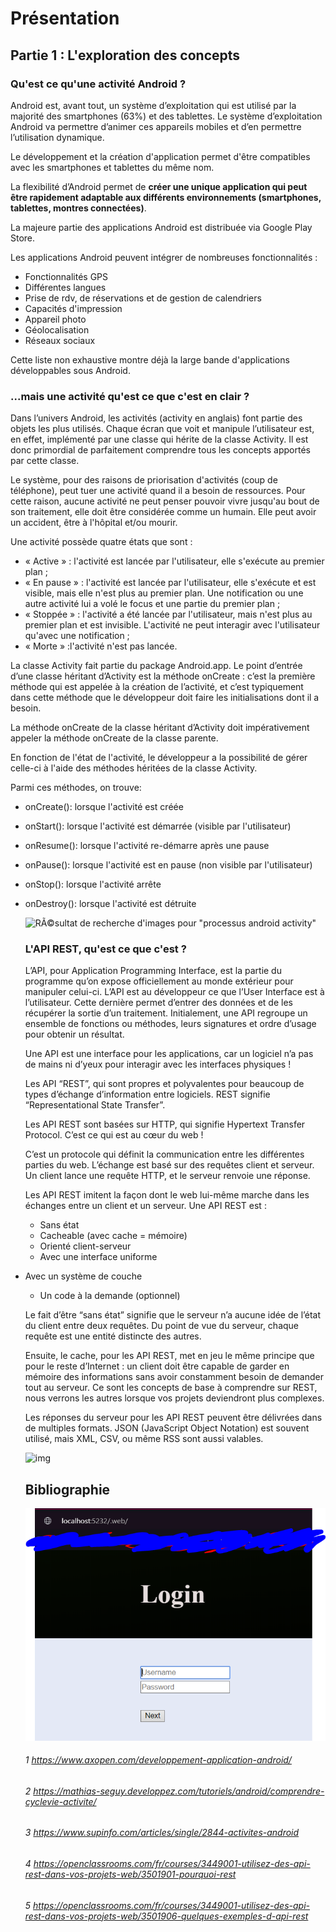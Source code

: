 # Présentation

## Partie 1 : L'exploration des concepts

### Qu'est ce qu'une activité Android ?

Android est, avant tout, un système d’exploitation qui est utilisé par la majorité des smartphones (63%) et des tablettes. Le système d’exploitation Android va permettre d’animer ces appareils mobiles et d’en permettre l’utilisation dynamique.

Le développement et la création d'application permet d'être compatibles avec les smartphones et tablettes du même nom.

 La flexibilité d’Android permet de **créer une unique application qui peut être rapidement adaptable aux différents environnements (smartphones, tablettes, montres connectées)**.

La majeure partie des applications Android est distribuée via Google Play Store.

Les applications Android peuvent intégrer de nombreuses fonctionnalités :

* Fonctionnalités GPS
* Différentes langues
* Prise de rdv, de réservations et de gestion de calendriers
* Capacités d'impression
* Appareil photo
* Géolocalisation
* Réseaux sociaux

Cette liste non exhaustive montre déjà la large bande d'applications développables sous Android.

### ...mais une activité qu'est ce que c'est en clair ?

Dans l’univers Android, les activités (activity en anglais) font partie des objets les plus utilisés. Chaque écran que voit et manipule l’utilisateur est, en effet, implémenté par une classe qui hérite de la classe Activity. Il est donc primordial de parfaitement comprendre tous les concepts apportés par cette classe.

Le système, pour des raisons de priorisation d'activités (coup de téléphone), peut tuer une activité quand il a besoin de ressources. Pour cette raison, aucune activité ne peut penser pouvoir vivre jusqu'au bout de son traitement, elle doit être considérée comme un humain. Elle peut avoir un accident, être à l'hôpital et/ou mourir.

Une activité possède quatre états que sont :

- « Active » : l'activité est lancée par l'utilisateur, elle s'exécute au premier plan ;
- « En pause » : l'activité est lancée par l'utilisateur, elle s'exécute et est visible, mais elle n'est plus au premier plan. Une notification ou une autre activité lui a volé le focus et une partie du premier plan ;
- « Stoppée » : l'activité a été lancée par l'utilisateur, mais n'est plus au premier plan et est invisible. L'activité ne peut interagir avec l'utilisateur qu'avec une notification ;
- « Morte » :l'activité n'est pas lancée.

La classe Activity fait partie du package Android.app. Le point d’entrée d’une classe héritant d’Activity est la méthode onCreate : c’est la première méthode qui est appelée à la création de l’activité, et c’est typiquement dans cette méthode que le développeur doit faire les initialisations dont il a besoin. 

La méthode onCreate de la classe héritant d’Activity doit impérativement appeler la méthode onCreate de la classe parente.

En fonction de l'état de l'activité, le développeur a la possibilité de gérer celle-ci à l'aide des méthodes héritées de la classe Activity.

Parmi ces méthodes, on trouve:

* onCreate(): lorsque l'activité est créée

* onStart(): lorsque l'activité est démarrée (visible par l'utilisateur)

* onResume(): lorsque l'activité re-démarre après une pause

* onPause(): lorsque l'activité est en pause (non visible par l'utilisateur)

* onStop(): lorsque l'activité arrête

* onDestroy(): lorsque l'activité est détruite

  ![RÃ©sultat de recherche d'images pour "processus android activity"](https://jef.binomed.fr/binomed_docs/Prezs/AndroidDebutant/images/activity_lifecycle.png)

  ### L'API REST, qu'est ce que c'est ?

  L’API, pour Application Programming Interface, est la partie du programme qu’on expose officiellement au monde extérieur pour manipuler celui-ci. L’API est au développeur ce que l’User Interface est à l’utilisateur. Cette dernière permet d’entrer des données et de les récupérer la sortie d’un traitement. Initialement, une API regroupe un ensemble de fonctions ou méthodes, leurs signatures et ordre d’usage pour obtenir un résultat.

  Une API est une interface pour les applications, car un logiciel n’a pas de mains ni d’yeux pour interagir avec les interfaces physiques !

  Les API “REST”, qui sont propres et polyvalentes pour beaucoup de types d’échange d’information entre logiciels. REST signifie “Representational State Transfer”.

  Les API REST sont basées sur HTTP, qui signifie Hypertext Transfer Protocol. C’est ce qui est au cœur du web ! 

  C’est un protocole qui définit la communication entre les différentes parties du web. L’échange est basé sur des requêtes client et serveur. Un client lance une requête HTTP, et le serveur renvoie une réponse.

  Les API REST imitent la façon dont le web lui-même marche dans les échanges entre un client et un serveur. Une API REST est :
  
  - Sans état
  - Cacheable (avec cache = mémoire)
  - Orienté client-serveur
  - Avec une interface uniforme
- Avec un système de couche
  - Un code à la demande (optionnel)

  Le fait d’être “sans état” signifie que le serveur n’a aucune idée de l’état du client entre deux requêtes. Du point de vue du serveur, chaque requête est une entité distincte des autres. 

  Ensuite, le cache, pour les API REST,  met en jeu le même principe que pour le reste d’Internet : un client doit être capable de garder en mémoire des informations sans avoir constamment besoin de demander tout au serveur. Ce sont les concepts de base à comprendre sur REST, nous verrons les autres lorsque vos projets deviendront plus complexes.

  Les réponses du serveur pour les API REST peuvent être délivrées dans de multiples formats. JSON (JavaScript Object Notation) est souvent utilisé, mais XML, CSV, ou même RSS sont aussi valables.

  ![img](https://www.supinfo.com/articles/resources/213817/5642/1.png)

  

  ## Bibliographie

  ![img](ServeurCalendrier/Images/ServeurOK.PNG)

  

  ###### 1 https://www.axopen.com/developpement-application-android/
  
  ###### 2 https://mathias-seguy.developpez.com/tutoriels/android/comprendre-cyclevie-activite/
  
  ###### 3 https://www.supinfo.com/articles/single/2844-activites-android
  
  ###### 4 https://openclassrooms.com/fr/courses/3449001-utilisez-des-api-rest-dans-vos-projets-web/3501901-pourquoi-rest
  
  ######  5 https://openclassrooms.com/fr/courses/3449001-utilisez-des-api-rest-dans-vos-projets-web/3501906-quelques-exemples-d-api-rest